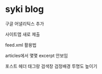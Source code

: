 # syki blog

구글 어낼리틱스 추가

사이트맵 새로 제출

feed.xml 활용법

articles에서 몇몇 excerpt 안보임

포스트 헤더 태그랑 검색창 검정배경 투명도 높이기